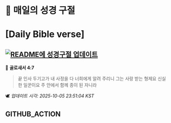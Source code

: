# 🙏 매일의 성경 구절
# [Daily Bible verse]
## [![README에 성경구절 업데이트](https://github.com/DONGSUKA/first_test/actions/workflows/update-readme-bible.yml/badge.svg)](https://github.com/DONGSUKA/first_test/actions/workflows/update-readme-bible.yml)
<!-- START_BIBLE_VERSE -->
📖 **골로새서 4:7**
> 끝 인사 두기고가 내 사정을 다 너희에게 알려 주리니 그는 사랑 받는 형제요 신실한 일꾼이요 주 안에서 함께 종이 된 자니라

🕊️ _업데이트 시각: 2025-10-05 23:51:04 KST_
  <!-- END_BIBLE_VERSE -->
## GITHUB_ACTION
